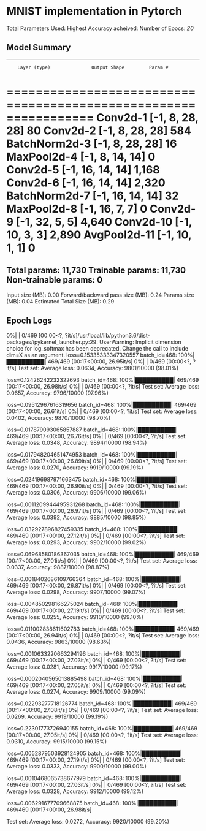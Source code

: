 # MNIST implementation in Pytorch

Total Parameters Used:
Highest Accuracy acheived:
Number of Epocs: *20*

## Model Summary

----------------------------------------------------------------
        Layer (type)               Output Shape         Param #
================================================================
            Conv2d-1            [-1, 8, 28, 28]              80
            Conv2d-2            [-1, 8, 28, 28]             584
       BatchNorm2d-3            [-1, 8, 28, 28]              16
         MaxPool2d-4            [-1, 8, 14, 14]               0
            Conv2d-5           [-1, 16, 14, 14]           1,168
            Conv2d-6           [-1, 16, 14, 14]           2,320
       BatchNorm2d-7           [-1, 16, 14, 14]              32
         MaxPool2d-8             [-1, 16, 7, 7]               0
            Conv2d-9             [-1, 32, 5, 5]           4,640
           Conv2d-10             [-1, 10, 3, 3]           2,890
        AvgPool2d-11             [-1, 10, 1, 1]               0
================================================================
Total params: 11,730
Trainable params: 11,730
Non-trainable params: 0
----------------------------------------------------------------
Input size (MB): 0.00
Forward/backward pass size (MB): 0.24
Params size (MB): 0.04
Estimated Total Size (MB): 0.29


## Epoch Logs

0%|          | 0/469 [00:00<?, ?it/s]/usr/local/lib/python3.6/dist-packages/ipykernel_launcher.py:29: UserWarning: Implicit dimension choice for log_softmax has been deprecated. Change the call to include dim=X as an argument.
loss=0.15335333347320557 batch_id=468: 100%|██████████| 469/469 [00:17<00:00, 26.95it/s]
  0%|          | 0/469 [00:00<?, ?it/s]
Test set: Average loss: 0.0634, Accuracy: 9801/10000 (98.01%)

loss=0.12426242232322693 batch_id=468: 100%|██████████| 469/469 [00:17<00:00, 26.98it/s]
  0%|          | 0/469 [00:00<?, ?it/s]
Test set: Average loss: 0.0657, Accuracy: 9796/10000 (97.96%)

loss=0.09512967616319656 batch_id=468: 100%|██████████| 469/469 [00:17<00:00, 26.61it/s]
  0%|          | 0/469 [00:00<?, ?it/s]
Test set: Average loss: 0.0402, Accuracy: 9870/10000 (98.70%)

loss=0.017879093065857887 batch_id=468: 100%|██████████| 469/469 [00:17<00:00, 26.76it/s]
  0%|          | 0/469 [00:00<?, ?it/s]
Test set: Average loss: 0.0348, Accuracy: 9894/10000 (98.94%)

loss=0.017948204651474953 batch_id=468: 100%|██████████| 469/469 [00:17<00:00, 26.89it/s]
  0%|          | 0/469 [00:00<?, ?it/s]
Test set: Average loss: 0.0270, Accuracy: 9919/10000 (99.19%)

loss=0.024196987971663475 batch_id=468: 100%|██████████| 469/469 [00:17<00:00, 26.90it/s]
  0%|          | 0/469 [00:00<?, ?it/s] 
Test set: Average loss: 0.0306, Accuracy: 9906/10000 (99.06%)

loss=0.0011209944495931268 batch_id=468: 100%|██████████| 469/469 [00:17<00:00, 26.97it/s]
  0%|          | 0/469 [00:00<?, ?it/s]
Test set: Average loss: 0.0392, Accuracy: 9885/10000 (98.85%)

loss=0.032927896827459335 batch_id=468: 100%|██████████| 469/469 [00:17<00:00, 27.12it/s]
  0%|          | 0/469 [00:00<?, ?it/s]
Test set: Average loss: 0.0293, Accuracy: 9902/10000 (99.02%)

loss=0.06968580186367035 batch_id=468: 100%|██████████| 469/469 [00:17<00:00, 27.01it/s]
  0%|          | 0/469 [00:00<?, ?it/s]
Test set: Average loss: 0.0337, Accuracy: 9887/10000 (98.87%)

loss=0.0018402686109766364 batch_id=468: 100%|██████████| 469/469 [00:17<00:00, 26.87it/s]
  0%|          | 0/469 [00:00<?, ?it/s]
Test set: Average loss: 0.0298, Accuracy: 9907/10000 (99.07%)

loss=0.004850298166275024 batch_id=468: 100%|██████████| 469/469 [00:17<00:00, 27.19it/s]
  0%|          | 0/469 [00:00<?, ?it/s]
Test set: Average loss: 0.0255, Accuracy: 9910/10000 (99.10%)

loss=0.011002838611602783 batch_id=468: 100%|██████████| 469/469 [00:17<00:00, 26.94it/s]
  0%|          | 0/469 [00:00<?, ?it/s]
Test set: Average loss: 0.0436, Accuracy: 9863/10000 (98.63%)

loss=0.0010633220663294196 batch_id=468: 100%|██████████| 469/469 [00:17<00:00, 27.03it/s]
  0%|          | 0/469 [00:00<?, ?it/s]
Test set: Average loss: 0.0281, Accuracy: 9917/10000 (99.17%)

loss=0.0002040565013885498 batch_id=468: 100%|██████████| 469/469 [00:17<00:00, 27.05it/s]
  0%|          | 0/469 [00:00<?, ?it/s]
Test set: Average loss: 0.0274, Accuracy: 9909/10000 (99.09%)

loss=0.02293277718126774 batch_id=468: 100%|██████████| 469/469 [00:17<00:00, 27.08it/s]
  0%|          | 0/469 [00:00<?, ?it/s]
Test set: Average loss: 0.0269, Accuracy: 9919/10000 (99.19%)

loss=0.22301773726940155 batch_id=468: 100%|██████████| 469/469 [00:17<00:00, 27.05it/s]
  0%|          | 0/469 [00:00<?, ?it/s]
Test set: Average loss: 0.0310, Accuracy: 9915/10000 (99.15%)

loss=0.0052879503928124905 batch_id=468: 100%|██████████| 469/469 [00:17<00:00, 27.19it/s]
  0%|          | 0/469 [00:00<?, ?it/s]
Test set: Average loss: 0.0333, Accuracy: 9900/10000 (99.00%)

loss=0.0010468065738677979 batch_id=468: 100%|██████████| 469/469 [00:17<00:00, 27.03it/s]
  0%|          | 0/469 [00:00<?, ?it/s]
Test set: Average loss: 0.0328, Accuracy: 9912/10000 (99.12%)

loss=0.006291677709668875 batch_id=468: 100%|██████████| 469/469 [00:17<00:00, 26.98it/s]

Test set: Average loss: 0.0272, Accuracy: 9920/10000 (99.20%)

